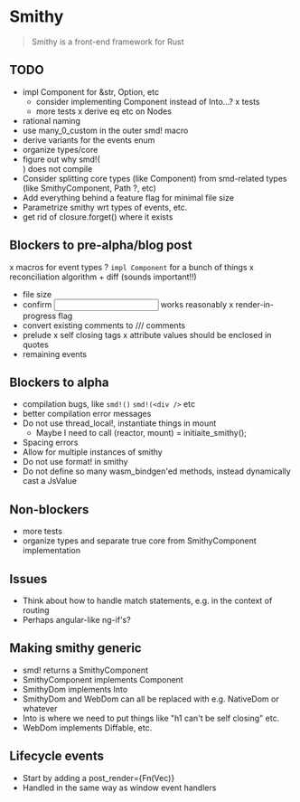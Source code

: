 # Smithy

> Smithy is a front-end framework for Rust

## TODO

* impl Component for &str, Option, etc
  * consider implementing Component instead of Into<Node>...?
x tests
  * more tests
x derive eq etc on Nodes
* rational naming
* use many_0_custom in the outer smd! macro
* derive variants for the events enum
* organize types/core
* figure out why smd!(<div />) does not compile
* Consider splitting core types (like Component) from smd-related types (like SmithyComponent, Path ?, etc)
* Add everything behind a feature flag for minimal file size
* Parametrize smithy wrt types of events, etc.
* get rid of closure.forget() where it exists

## Blockers to pre-alpha/blog post
x macros for event types
? `impl Component` for a bunch of things
x reconciliation algorithm + diff (sounds important!!)
* file size
* confirm <input> works reasonably
x render-in-progress flag
* convert existing comments to /// comments
* prelude
x self closing tags
x attribute values should be enclosed in quotes
* remaining events

## Blockers to alpha
* compilation bugs, like `smd!()` `smd!(<div />` etc
* better compilation error messages
* Do not use thread_local!, instantiate things in mount
  * Maybe I need to call (reactor, mount) = initiaite_smithy();
* Spacing errors
* Allow for multiple instances of smithy
* Do not use format! in smithy
* Do not define so many wasm_bindgen'ed methods, instead dynamically cast a JsValue

## Non-blockers
* more tests
* organize types and separate true core from SmithyComponent implementation

## Issues
* Think about how to handle match statements, e.g. in the context of routing
* Perhaps angular-like ng-if's?

## Making smithy generic
* smd! returns a SmithyComponent
* SmithyComponent implements Component<SmithyDom>
* SmithyDom implements Into<WebDom>
* SmithyDom and WebDom can all be replaced with e.g. NativeDom or whatever
* Into<WebDom> is where we need to put things like "h1 can't be self closing" etc.
* WebDom implements Diffable, etc.

## Lifecycle events
* Start by adding a post_render={Fn(Vec<HtmlElement>)}
* Handled in the same way as window event handlers